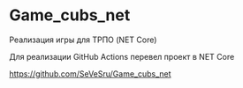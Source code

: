 # Game_cubs_net
Реализация игры для ТРПО (NET Core)

Для реализации GitHub Actions перевел проект в NET Core 

https://github.com/SeVeSru/Game_cubs_net
